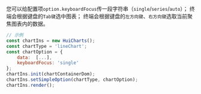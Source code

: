 您可以给配置项`option.keyboardFocus`传一段字符串（`single`/`series`/`auto`）；
终端会根据键盘的`Tab键`选中图表；
终端会根据键盘的`左方向键`、`右方向键`选取当前聚焦图表内的数据。

```javascript
// 示例
const chartIns = new HuiCharts();
const chartType = 'lineChart';
const chartOption = {
    data:  [...],
    keyboardFocus: 'single'
};
chartIns.init(chartContainerDom); 
chartIns.setSimpleOption(chartType, chartOption);
chartIns.render();
```
